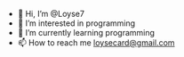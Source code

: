 - 👋 Hi, I’m @Loyse7
- 👀 I’m interested in programming
- 🌱 I’m currently learning programming
- 📫 How to reach me loysecard@gmail.com

<!---
Loyse7/Loyse7 is a ✨ special ✨ repository because its `README.md` (this file) appears on your GitHub profile.
You can click the Preview link to take a look at your changes.
--->
